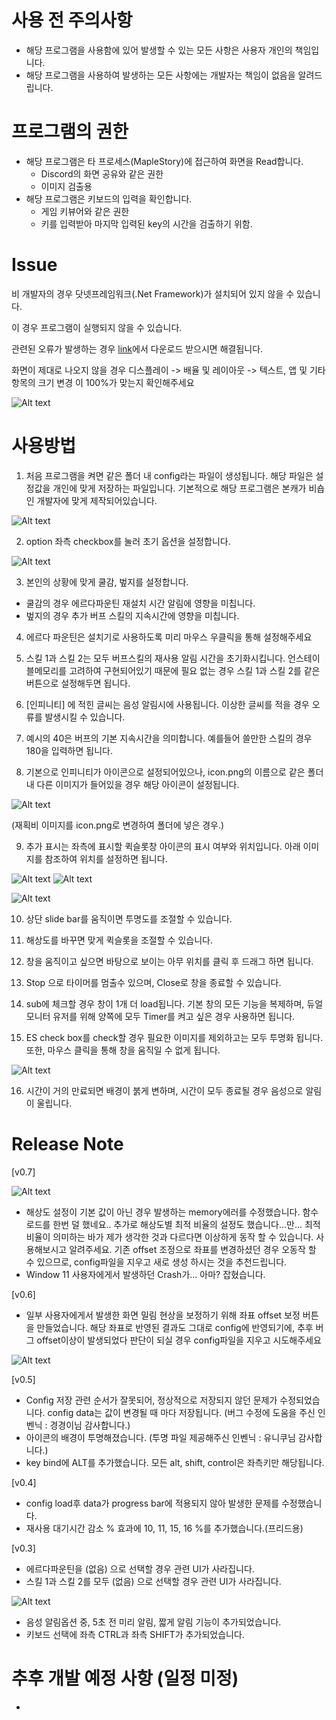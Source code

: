 # 사용 전 주의사항
- 해당 프로그램을 사용함에 있어 발생할 수 있는 모든 사항은 사용자 개인의 책임입니다.
- 해당 프로그램을 사용하여 발생하는 모든 사항에는 개발자는 책임이 없음을 알려드립니다.

# 프로그램의 권한
- 해당 프로그램은 타 프로세스(MapleStory)에 접근하여 화면을 Read합니다. 
    - Discord의 화면 공유와 같은 권한
    - 이미지 검출용
- 해당 프로그램은 키보드의 입력을 확인합니다.
    - 게임 키뷰어와 같은 권한
    - 키를 입력받아 마지막 입력된 key의 시간을 검출하기 위함.

# Issue
비 개발자의 경우 닷넷프레임워크(.Net Framework)가 설치되어 있지 않을 수 있습니다.

이 경우 프로그램이 실행되지 않을 수 있습니다.

관련된 오류가 발생하는 경우 [link](https://dotnet.microsoft.com/ko-kr/download/dotnet-framework/net472)에서 다운로드 받으시면 해결됩니다.

화면이 제대로 나오지 않을 경우 디스플레이 -> 배율 및 레이아웃 -> 텍스트, 앱 및 기타항목의 크기 변경 이 100%가 맞는지 확인해주세요

![Alt text](img/image-7.png)

# 사용방법
1. 처음 프로그램을 켜면 같은 폴더 내 config라는 파일이 생성됩니다.
해당 파일은 설정값을 개인에 맞게 저장하는 파일입니다.
기본적으로 해당 프로그램은 본캐가 비숍인 개발자에 맞게 제작되어있습니다.

![Alt text](img/image.png)

2. option 좌측 checkbox를 눌러 초기 옵션을 설정합니다.

![Alt text](img/image-1.png)

3. 본인의 상황에 맞게 쿨감, 벞지를 설정합니다.
- 쿨감의 경우 에르다파운틴 재설치 시간 알림에 영향을 미칩니다.
- 벞지의 경우 추가 버프 스킬의 지속시간에 영향을 미칩니다.

4. 에르다 파운틴은 설치기로 사용하도록 미리 마우스 우클릭을 통해 설정해주세요

5. 스킬 1과 스킬 2는 모두 버프스킬의 재사용 알림 시간을 초기화시킵니다. 언스테이블메모리를 고려하여 구현되어있기 때문에 필요 없는 경우 스킬 1과 스킬 2를 같은 버튼으로 설정해두면 됩니다.

6. [인피니티] 에 적힌 글씨는 음성 알림시에 사용됩니다. 이상한 글씨를 적을 경우 오류를 발생시킬 수 있습니다.

7. 예시의 40은 버프의 기본 지속시간을 의미합니다. 예를들어 쓸만한 스킬의 경우 180을 입력하면 됩니다.

8. 기본으로 인피니티가 아이콘으로 설정되어있으나, icon.png의 이름으로 같은 폴더내 다른 이미지가 들어있을 경우 해당 아이콘이 설정됩니다.

![Alt text](img/image-2.png)

(재획비 이미지를 icon.png로 변경하여 폴더에 넣은 경우.)

9. 추가 표시는 좌측에 표시할 퀵슬롯창 아이콘의 표시 여부와 위치입니다.
아래 이미지를 참조하여 위치를 설정하면 됩니다.

![Alt text](img/image-4.png) ![Alt text](img/image-5.png)

![Alt text](img/image-3.png)

10. 상단 slide bar를 움직이면 투명도를 조절할 수 있습니다.

11. 해상도를 바꾸면 맞게 퀵슬롯을 조절할 수 있습니다.

12. 창을 움직이고 싶으면 바탕으로 보이는 아무 위치를 클릭 후 드래그 하면 됩니다.

13. Stop 으로 타이머를 멈출수 있으며, Close로 창을 종료할 수 있습니다.

14. sub에 체크할 경우 창이 1개 더 load됩니다. 기본 창의 모든 기능을 복제하며,
듀얼모니터 유저를 위해 양쪽에 모두 Timer를 켜고 싶은 경우 사용하면 됩니다.

15. ES check box를 check할 경우 필요한 이미지를 제외하고는 모두 투명화 됩니다.
또한, 마우스 클릭을 통해 창을 움직일 수 없게 됩니다.

![Alt text](img/image-6.png)

16. 시간이 거의 만료되면 배경이 붉게 변하며, 시간이 모두 종료될 경우 음성으로 알림이 울립니다.

# Release Note
[v0.7]

![Alt text](img/image-10.png)

- 해상도 설정이 기본 값이 아닌 경우 발생하는 memory에러를 수정했습니다.
함수 로드를 한번 덜 했네요..
추가로 해상도별 최적 비율의 설정도 했습니다...만... 최적비율이 의미하는 바가
제가 생각한 것과 다르다면 이상하게 동작 할 수 있습니다. 사용해보시고 알려주세요.
기존 offset 조정으로 좌표를 변경하셨던 경우 오동작 할 수 있으므로, config파일을 지우고 새로 생성 하시는 것을 추천드립니다.
- Window 11 사용자에게서 발생하던 Crash가... 아마? 잡혔습니다.

[v0.6]
- 일부 사용자에게서 발생한 화면 밀림 현상을 보정하기 위해 좌표 offset 보정 버튼을 만들었습니다. 해당 좌표로 반영된 결과도 그대로 config에 반영되기에, 추후 버그 offset이상이 발생되었다 판단이 되실 경우 config파일을 지우고 시도해주세요

![Alt text](img/image-9.png)

[v0.5]
- Config 저장 관련 순서가 잘못되어, 정상적으로 저장되지 않던 문제가 수정되었습니다.
config data는 값이 변경될 때 마다 저장됩니다.
(버그 수정에 도움을 주신 인벤닉 : 경경이님 감사합니다.)
- 아이콘의 배경이 투명해졌습니다.
(투명 파일 제공해주신 인벤닉 : 유니쿠님 감사합니다.)
- key bind에 ALT를 추가했습니다. 모든 alt, shift, control은 좌측키만 해당됩니다.

[v0.4]
- config load후 data가 progress bar에 적용되지 않아 발생한 문제를 수정했습니다.
- 재사용 대기시간 감소 % 효과에 10, 11, 15, 16 %를 추가했습니다.(프리드용)

[v0.3]
- 에르다파운틴을 (없음) 으로 선택할 경우 관련 UI가 사라집니다.
- 스킬 1과 스킬 2를 모두 (없음) 으로 선택할 경우 관련 UI가 사라집니다.

![Alt text](img/image-8.png)

- 음성 알림옵션 중, 5초 전 미리 알림, 짧게 알림 기능이 추가되었습니다.
- 키보드 선택에 좌측 CTRL과 좌측 SHIFT가 추가되었습니다.


# 추후 개발 예정 사항 (일정 미정)
- 